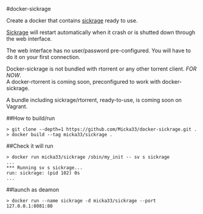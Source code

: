 #docker-sickrage

Create a docker that contains [sickrage][1] ready to use.  


[Sickrage][1] will restart automatically when it crash or is shutted down through the web interface.  


The web interface has no user/password pre-configured. You will have to do it on your first connection.  


Docker-sickrage is not bundled with rtorrent or any other torrent client. *FOR NOW*.  
A docker-rtorrent is coming soon, preconfigured to work with docker-sickrage.  

A bundle including sickrage/rtorrent, ready-to-use, is coming soon on Vagrant.  


##How to build/run

```
> git clone --depth=1 https://github.com/Micka33/docker-sickrage.git .
> docker build --tag micka33/sickrage .
```


##Check it will run


```
> docker run micka33/sickrage /sbin/my_init -- sv s sickrage
...
*** Running sv s sickrage...
run: sickrage: (pid 102) 0s
...
```

##launch as deamon

```
> docker run --name sickrage -d micka33/sickrage --port 127.0.0.1:8081:80
```


[1]:  https://github.com/echel0n/SickRage
